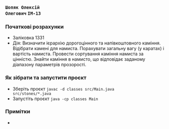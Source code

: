### <code>Шопяк Олексій Олегович</code> <code>ІМ-13</code>

### Початкові розрахунки
- Заліковка 1331
- Дія: Визначити ієрархію дорогоцінного та напівкоштовного каміння. Відібрати камені для намиста. Порахувати загальну вагу (у каратах) і вартість намиста. Провести сортування каміння намиста за цінністю. Знайти каміння в намисто, що відповідає заданому діапазону параметрів прозорості. 


### Як зібрати та запустити проєкт
- Зберіть проєкт <code>javac -d classes src/Main.java src/stones/*.java</code>
- Запустіть проєкт <code>java -cp classes Main</code>

### Примітки
-
